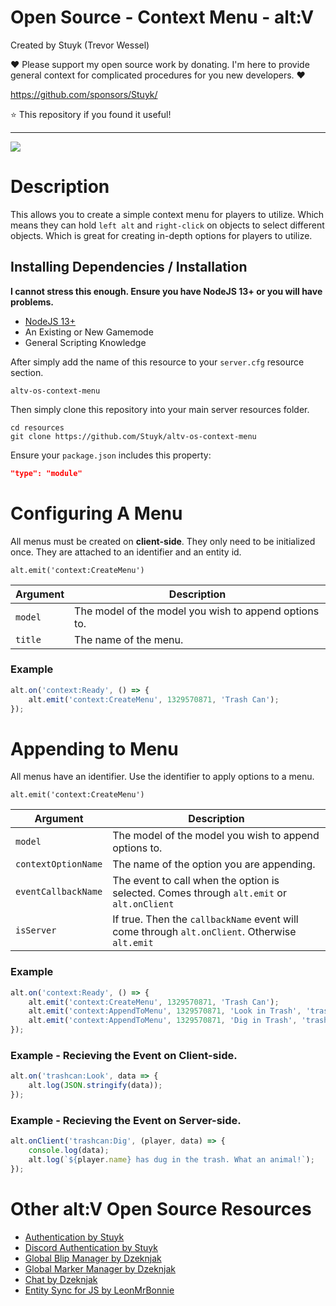# Open Source - Context Menu - alt:V

Created by Stuyk (Trevor Wessel)

❤️ Please support my open source work by donating. I'm here to provide general context for complicated procedures for you new developers. ❤️

https://github.com/sponsors/Stuyk/

⭐ This repository if you found it useful!

---

![](https://i.imgur.com/srGHPbB.jpeg)

# Description

This allows you to create a simple context menu for players to utilize. Which means they can hold `left alt` and `right-click` on objects to select different objects. Which is great for creating in-depth options for players to utilize.

## Installing Dependencies / Installation

**I cannot stress this enough. Ensure you have NodeJS 13+ or you will have problems.**

-   [NodeJS 13+](https://nodejs.org/en/download/current/)
-   An Existing or New Gamemode
-   General Scripting Knowledge

After simply add the name of this resource to your `server.cfg` resource section.

`altv-os-context-menu`

Then simply clone this repository into your main server resources folder.

```
cd resources
git clone https://github.com/Stuyk/altv-os-context-menu
```

Ensure your `package.json` includes this property:

```json
"type": "module"
```

# Configuring A Menu

All menus must be created on **client-side**.
They only need to be initialized once.
They are attached to an identifier and an entity id.

`alt.emit('context:CreateMenu')`

| Argument | Description                                           |
| -------- | ----------------------------------------------------- |
| `model`  | The model of the model you wish to append options to. |
| `title`  | The name of the menu.                                 |

### Example

```js
alt.on('context:Ready', () => {
    alt.emit('context:CreateMenu', 1329570871, 'Trash Can');
});
```

# Appending to Menu

All menus have an identifier.
Use the identifier to apply options to a menu.

`alt.emit('context:CreateMenu')`

| Argument            | Description                                                                                   |
| ------------------- | --------------------------------------------------------------------------------------------- |
| `model`             | The model of the model you wish to append options to.                                         |
| `contextOptionName` | The name of the option you are appending.                                                     |
| `eventCallbackName` | The event to call when the option is selected. Comes through `alt.emit` or `alt.onClient`     |
| `isServer`          | If true. Then the `callbackName` event will come through `alt.onClient`. Otherwise `alt.emit` |

### Example

```js
alt.on('context:Ready', () => {
    alt.emit('context:CreateMenu', 1329570871, 'Trash Can');
    alt.emit('context:AppendToMenu', 1329570871, 'Look in Trash', 'trashcan:Look', false);
    alt.emit('context:AppendToMenu', 1329570871, 'Dig in Trash', 'trashcan:Dig', true);
});
```

### Example - Recieving the Event on Client-side.

```js
alt.on('trashcan:Look', data => {
    alt.log(JSON.stringify(data));
});
```

### Example - Recieving the Event on Server-side.

```js
alt.onClient('trashcan:Dig', (player, data) => {
    console.log(data);
    alt.log(`${player.name} has dug in the trash. What an animal!`);
});
```

# Other alt:V Open Source Resources

-   [Authentication by Stuyk](https://github.com/Stuyk/altv-os-auth)
-   [Discord Authentication by Stuyk](https://github.com/Stuyk/altv-discord-auth)
-   [Global Blip Manager by Dzeknjak](https://github.com/jovanivanovic/altv-os-global-blip-manager)
-   [Global Marker Manager by Dzeknjak](https://github.com/jovanivanovic/altv-os-global-marker-manager)
-   [Chat by Dzeknjak](https://github.com/jovanivanovic/altv-os-chat)
-   [Entity Sync for JS by LeonMrBonnie](https://github.com/LeonMrBonnie/altv-os-js-entitysync)

